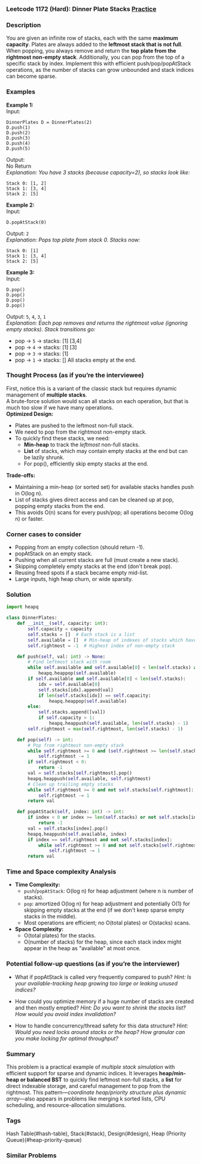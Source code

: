 ### Leetcode 1172 (Hard): Dinner Plate Stacks [Practice](https://leetcode.com/problems/dinner-plate-stacks)

### Description  
You are given an infinite row of stacks, each with the same **maximum capacity**. Plates are always added to the **leftmost stack that is not full**. When popping, you always remove and return the **top plate from the rightmost non-empty stack**. Additionally, you can pop from the top of a specific stack by index. Implement this with efficient push/pop/popAtStack operations, as the number of stacks can grow unbounded and stack indices can become sparse.

### Examples  

**Example 1:**  
Input:  
```
DinnerPlates D = DinnerPlates(2)
D.push(1)
D.push(2)
D.push(3)
D.push(4)
D.push(5)
```
Output:  
No Return  
*Explanation: You have 3 stacks (because capacity=2), so stacks look like:*
```
Stack 0: [1, 2]
Stack 1: [3, 4]
Stack 2: [5]
```

**Example 2:**  
Input:  
```
D.popAtStack(0)
```
Output: `2`  
*Explanation: Pops top plate from stack 0. Stacks now:*  
```
Stack 0: [1]
Stack 1: [3, 4]
Stack 2: [5]
```

**Example 3:**  
Input:  
```
D.pop()
D.pop()
D.pop()
D.pop()
```
Output: `5`, `4`, `3`, `1`  
*Explanation: Each pop removes and returns the rightmost value (ignoring empty stacks). Stack transitions go:*
- pop → `5` → stacks: [1] [3,4]
- pop → `4` → stacks: [1] [3]
- pop → `3` → stacks: [1]
- pop → `1` → stacks: []
All stacks empty at the end.

### Thought Process (as if you’re the interviewee)  
First, notice this is a variant of the classic stack but requires dynamic management of **multiple stacks**.  
A brute-force solution would scan all stacks on each operation, but that is much too slow if we have many operations.   
**Optimized Design:**
- Plates are pushed to the leftmost non-full stack.  
- We need to pop from the rightmost non-empty stack.
- To quickly find these stacks, we need:
  - **Min-heap** to track the *leftmost* non-full stacks.
  - **List** of stacks, which may contain empty stacks at the end but can be lazily shrunk.
  - For pop(), efficiently skip empty stacks at the end.

**Trade-offs:**  
  - Maintaining a min-heap (or sorted set) for available stacks handles push in O(log n).
  - List of stacks gives direct access and can be cleaned up at pop, popping empty stacks from the end.
  - This avoids O(n) scans for every push/pop; all operations become O(log n) or faster.

### Corner cases to consider  
- Popping from an empty collection (should return -1).
- popAtStack on an empty stack.
- Pushing when all current stacks are full (must create a new stack).
- Skipping completely empty stacks at the end (don't break pop).
- Reusing freed spots if a stack became empty mid-list.
- Large inputs, high heap churn, or wide sparsity.

### Solution

```python
import heapq

class DinnerPlates:
    def __init__(self, capacity: int):
        self.capacity = capacity
        self.stacks = []  # Each stack is a list
        self.available = []  # Min-heap of indexes of stacks which have space
        self.rightmost = -1  # Highest index of non-empty stack

    def push(self, val: int) -> None:
        # Find leftmost stack with room
        while self.available and self.available[0] < len(self.stacks) and len(self.stacks[self.available[0]]) == self.capacity:
            heapq.heappop(self.available)
        if self.available and self.available[0] < len(self.stacks):
            idx = self.available[0]
            self.stacks[idx].append(val)
            if len(self.stacks[idx]) == self.capacity:
                heapq.heappop(self.available)
        else:
            self.stacks.append([val])
            if self.capacity > 1:
                heapq.heappush(self.available, len(self.stacks) - 1)
        self.rightmost = max(self.rightmost, len(self.stacks) - 1)

    def pop(self) -> int:
        # Pop from rightmost non-empty stack
        while self.rightmost >= 0 and (self.rightmost >= len(self.stacks) or not self.stacks[self.rightmost]):
            self.rightmost -= 1
        if self.rightmost < 0:
            return -1
        val = self.stacks[self.rightmost].pop()
        heapq.heappush(self.available, self.rightmost)
        # Clean up trailing empty stacks
        while self.rightmost >= 0 and not self.stacks[self.rightmost]:
            self.rightmost -= 1
        return val

    def popAtStack(self, index: int) -> int:
        if index < 0 or index >= len(self.stacks) or not self.stacks[index]:
            return -1
        val = self.stacks[index].pop()
        heapq.heappush(self.available, index)
        if index == self.rightmost and not self.stacks[index]:
            while self.rightmost >= 0 and not self.stacks[self.rightmost]:
                self.rightmost -= 1
        return val
```

### Time and Space complexity Analysis  

- **Time Complexity:**  
  - `push`/`popAtStack`: O(log n) for heap adjustment (where n is number of stacks).
  - `pop`: amortized O(log n) for heap adjustment and potentially O(1) for skipping empty stacks at the end (if we don't keep sparse empty stacks in the middle).
  - Most operations are efficient; no O(total plates) or O(stacks) scans.
- **Space Complexity:**  
  - O(total plates) for the stacks.
  - O(number of stacks) for the heap, since each stack index might appear in the heap as "available" at most once.

### Potential follow-up questions (as if you’re the interviewer)  

- What if popAtStack is called very frequently compared to push?
  *Hint: Is your available-tracking heap growing too large or leaking unused indices?*

- How could you optimize memory if a huge number of stacks are created and then mostly emptied?
  *Hint: Do you want to shrink the stacks list? How would you avoid index invalidation?*

- How to handle concurrency/thread safety for this data structure?
  *Hint: Would you need locks around stacks or the heap? How granular can you make locking for optimal throughput?*

### Summary
This problem is a practical example of *multiple stack simulation* with efficient support for sparse and dynamic indices. It leverages **heap/min-heap or balanced BST** to quickly find leftmost non-full stacks, a **list** for direct indexable storage, and careful management to pop from the rightmost. This pattern—*coordinate heap/priority structure plus dynamic array*—also appears in problems like merging k sorted lists, CPU scheduling, and resource-allocation simulations.

### Tags
Hash Table(#hash-table), Stack(#stack), Design(#design), Heap (Priority Queue)(#heap-priority-queue)

### Similar Problems
